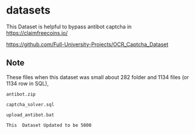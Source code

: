 # datasets 
This Dataset is helpful to bypass antibot captcha in https://claimfreecoins.io/

https://github.com/Full-University-Projects/OCR_Captcha_Dataset



## Note
These files when this dataset was small about 282 folder and 1134 files (or 1134 row in SQL), 
```
antibot.zip

captcha_solver.sql

upload_antibot.bat
```

``` This  Dataset Updated to be 5000 ```
